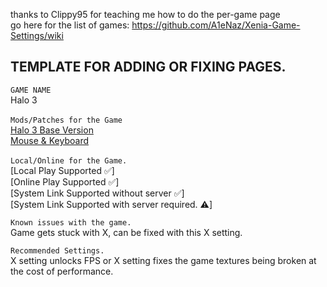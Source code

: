 thanks to Clippy95 for teaching me how to do the per-game page<br>
go here for the list of games: https://github.com/A1eNaz/Xenia-Game-Settings/wiki

## **TEMPLATE FOR ADDING OR FIXING PAGES.**

`GAME NAME`<br>
Halo 3<br><br>
`Mods/Patches for the Game`<br>
[Halo 3 Base Version](https://github.com/xenia-canary/game-patches/blob/main/patches/4D5307E6%20-%20Halo%203.patch.toml)<br>
[Mouse & Keyboard](https://github.com/Clippy95/xenia-canary-mousehook/releases)<br><br>
`Local/Online for the Game.`<br>
[Local Play Supported ✅]<br>
[Online Play Supported ✅]<br>
[System Link Supported without server ✅]<br>
[System Link Supported with server required. ⚠️]

`Known issues with the game.`<br>
Game gets stuck with X, can be fixed with this X setting.

`Recommended Settings.`<br>
X setting unlocks FPS or X setting fixes the game textures being broken at the cost of performance.
